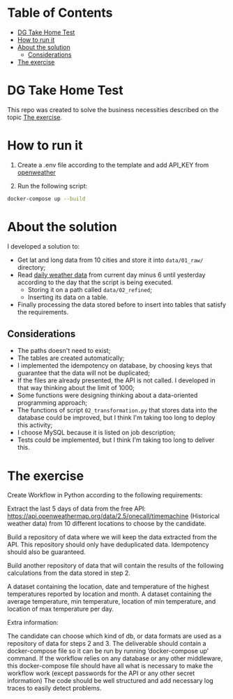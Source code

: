 # Table of Contents

- [DG Take Home Test](#dg-take-home-test)
- [How to run it](#how-to-run-it)
- [About the solution](#about-the-solution)
  - [Considerations](#considerations)
- [The exercise](#the-exercise)

# DG Take Home Test
This repo was created to solve the business necessities described on the topic [The exercise](#the-exercise).

# How to run it
1. Create a .env file according to the template and add API_KEY from [openweather](https://home.openweathermap.org/api_keys)

2. Run the following script:
```sh
docker-compose up --build
```

# About the solution
I developed a solution to:
- Get lat and long data from 10 cities and store it into `data/01_raw/` directory;
- Read [daily weather data](https://api.openweathermap.org/data/2.5/onecall/timemachine) from current day minus 6 until yesterday according to the day that the script is being executed.
    - Storing it on a path called `data/02_refined`;
    - Inserting its data on a table.
- Finally processing the data stored before to insert into tables that satisfy the requirements.

## Considerations
- The paths doesn't need to exist;
- The tables are created automatically;
- I implemented the idempotency on database, by choosing keys that guarantee that the data will not be duplicated;
- If the files are already presented, the API is not called. I developed in that way thinking about the limit of 1000;
- Some functions were designing thinking about a data-oriented programming approach;
- The functions of script `02_transformation.py` that stores data into the database could be improved, but I think I'm taking too long to deploy this activity;
- I choose MySQL because it is listed on job description;
- Tests could be implemented, but I think I'm taking too long to deliver this.

# The exercise

Create Workflow in Python according to the following requirements:

Extract the last 5 days of data from the free API: https://api.openweathermap.org/data/2.5/onecall/timemachine (Historical weather data) from 10 different locations to choose by the candidate.

Build a repository of data where we will keep the data extracted from the API. This repository should only have deduplicated data. Idempotency should also be guaranteed.

Build another repository of data that will contain the results of the following calculations from the data stored in step 2.

A dataset containing the location, date and temperature of the highest temperatures reported by location and month.
A dataset containing the average temperature, min temperature, location of min temperature, and location of max temperature per day.


Extra information:

The candidate can choose which kind of db, or data formats are used as a repository of data for steps 2 and 3.
The deliverable should contain a docker-compose file so it can be run by running ‘docker-compose up’ command. If the workflow relies on any database or any other middleware, this docker-compose file should have all what is necessary to make the workflow work (except passwords for the API or any other secret information)
The code should be well structured and add necessary log traces to easily detect problems. 
